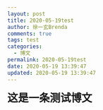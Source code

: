 ```yaml
---
layout: post
title: 2020-05-19test
author: 徐一玄Brenda
comments: true
tags: test
categories:
  - 博文
permalink: 2020-05-19test
date: 2020-05-19 13:39:47
updated: 2020-05-19 13:39:47
---
```

<font size=5 style="font-weight:bold">这是一条测试博文</font>
